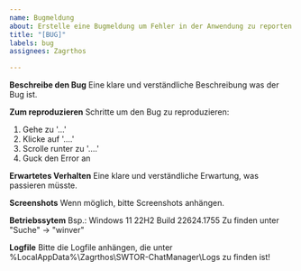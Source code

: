 ```yaml
---
name: Bugmeldung
about: Erstelle eine Bugmeldung um Fehler in der Anwendung zu reporten!
title: "[BUG]"
labels: bug
assignees: Zagrthos

---
```


**Beschreibe den Bug**
Eine klare und verständliche Beschreibung was der Bug ist.

**Zum reproduzieren**
Schritte um den Bug zu reproduzieren:
1. Gehe zu '...'
2. Klicke auf '....'
3. Scrolle runter zu '....'
4. Guck den Error an

**Erwartetes Verhalten**
Eine klare und verständliche Erwartung, was passieren müsste.

**Screenshots**
Wenn möglich, bitte Screenshots anhängen.

**Betriebssytem**
Bsp.: Windows 11 22H2 Build 22624.1755
Zu finden unter "Suche" -> "winver"

**Logfile**
Bitte die Logfile anhängen, die unter %LocalAppData%\Zagrthos\SWTOR-ChatManager\Logs zu finden ist!
